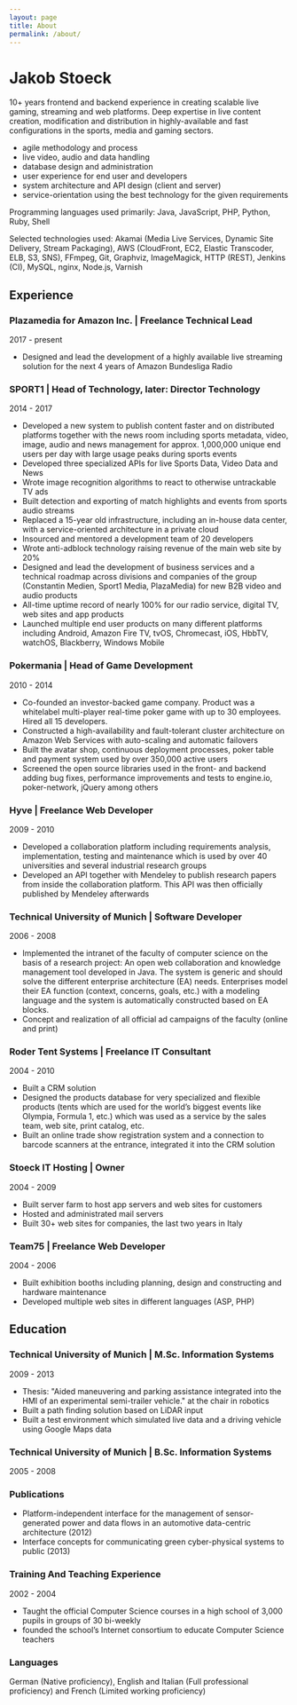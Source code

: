 ```yaml
---
layout: page
title: About
permalink: /about/
---
```


# Jakob Stoeck

10+ years frontend and backend experience in creating scalable live gaming, streaming and web platforms. Deep expertise in live content creation, modification and distribution in highly-available and fast configurations in the sports, media and gaming sectors.

- agile methodology and process
- live video, audio and data handling
- database design and administration
- user experience for end user and developers
- system architecture and API design (client and server)
- service-orientation using the best technology for the given requirements

Programming languages used primarily: Java, JavaScript, PHP, Python, Ruby, Shell

Selected technologies used: Akamai (Media Live Services, Dynamic Site Delivery, Stream Packaging), AWS (CloudFront, EC2, Elastic Transcoder, ELB, S3, SNS), FFmpeg, Git, Graphviz, ImageMagick, HTTP (REST), Jenkins (CI), MySQL, nginx, Node.js, Varnish

## Experience

### Plazamedia for Amazon Inc. | Freelance Technical Lead
2017 - present

- Designed and lead the development of a highly available live streaming solution for the next 4 years of Amazon Bundesliga Radio

### SPORT1 | Head of Technology, later: Director Technology
2014 - 2017

- Developed a new system to publish content faster and on distributed platforms together with the news room including sports metadata, video, image, audio and news management for approx. 1,000,000 unique end users per day with large usage peaks during sports events
- Developed three specialized APIs for live Sports Data, Video Data and News
- Wrote image recognition algorithms to react to otherwise untrackable TV ads
- Built detection and exporting of match highlights and events from sports audio streams
- Replaced a 15-year old infrastructure, including an in-house data center, with a service-oriented architecture in a private cloud
- Insourced and mentored a development team of 20 developers
- Wrote anti-adblock technology raising revenue of the main web site by 20%
- Designed and lead the development of business services and a technical roadmap across divisions and companies of the group (Constantin Medien, Sport1 Media, PlazaMedia) for new B2B video and audio products
- All-time uptime record of nearly 100% for our radio service, digital TV, web sites and app products
- Launched multiple end user products on many different platforms including Android, Amazon Fire TV, tvOS, Chromecast, iOS, HbbTV, watchOS, Blackberry, Windows Mobile

### Pokermania | Head of Game Development
2010 - 2014

- Co-founded an investor-backed game company. Product was a whitelabel multi-player real-time poker game with up to 30 employees. Hired all 15 developers.
- Constructed a high-availability and fault-tolerant cluster architecture on Amazon Web Services with auto-scaling and automatic failovers
- Built the avatar shop, continuous deployment processes, poker table and payment system used by over 350,000 active users
- Screened the open source libraries used in the front- and backend adding bug fixes, performance improvements and tests to engine.io, poker-network, jQuery among others

### Hyve | Freelance Web Developer
2009 - 2010

- Developed a collaboration platform including requirements analysis, implementation, testing and maintenance which is used by over 40 universities and several industrial research groups
- Developed an API together with Mendeley to publish research papers from inside the collaboration platform. This API was then officially published by Mendeley afterwards

### Technical University of Munich | Software Developer
2006 - 2008

- Implemented the intranet of the faculty of computer science on the basis of a research project: An open web collaboration and knowledge management tool developed in Java. The system is generic and should solve the different enterprise architecture (EA) needs. Enterprises model their EA function (context, concerns, goals, etc.) with a modeling language and the system is automatically constructed based on EA blocks.
- Concept and realization of all official ad campaigns of the faculty (online and print)

### Roder Tent Systems | Freelance IT Consultant
2004 - 2010

- Built a CRM solution
- Designed the products database for very specialized and flexible products (tents which are used for the world’s biggest events like Olympia, Formula 1, etc.) which was used as a service by the sales team, web site, print catalog, etc.
- Built an online trade show registration system and a connection to barcode scanners at the entrance, integrated it into the CRM solution

### Stoeck IT Hosting | Owner
2004 - 2009

- Built server farm to host app servers and web sites for customers
- Hosted and administrated mail servers
- Built 30+ web sites for companies, the last two years in Italy

### Team75 | Freelance Web Developer
2004 - 2006

- Built exhibition booths including planning, design and constructing and hardware maintenance
- Developed multiple web sites in different languages (ASP, PHP)

## Education

### Technical University of Munich | M.Sc. Information Systems
2009 - 2013

- Thesis: "Aided maneuvering and parking assistance integrated into the HMI of an experimental semi-trailer vehicle." at the chair in robotics
- Built a path finding solution based on LiDAR input
- Built a test environment which simulated live data and a driving vehicle using Google Maps data

### Technical University of Munich | B.Sc. Information Systems
2005 - 2008

### Publications

- Platform-independent interface for the management of sensor-generated power and data flows in an automotive data-centric architecture (2012)
- Interface concepts for communicating green cyber-physical systems to public (2013)

### Training And Teaching Experience
2002 - 2004

- Taught the official Computer Science courses in a high school of 3,000 pupils in groups of 30 bi-weekly
- founded the school’s Internet consortium to educate Computer Science teachers

### Languages

German (Native proficiency), English and Italian (Full professional proficiency) and French (Limited working proficiency)
